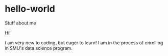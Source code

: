 # hello-world
Stuff about me

Hi!

I am very new to coding, but eager to learn!
I am in the process of enrolling in SMU's data science program.
